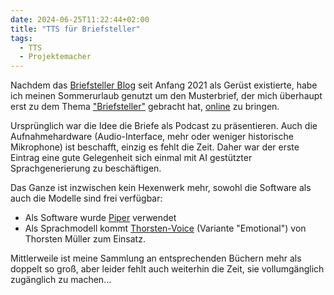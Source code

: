```yaml
---
date: 2024-06-25T11:22:44+02:00
title: "TTS für Briefsteller"
tags:
  - TTS
  - Projektemacher
---
```


Nachdem das [Briefsteller Blog](https://briefsteller.de/) seit Anfang 2021 als Gerüst existierte, habe ich meinen Sommerurlaub genutzt um den Musterbrief, der mich überhaupt erst zu dem Thema ["Briefsteller"](https://de.wikipedia.org/wiki/Briefsteller) gebracht hat, [online](https://briefsteller.de/post/der-haussekretaer/286/) zu bringen.

Ursprünglich war die Idee die Briefe als Podcast zu präsentieren. Auch die Aufnahmehardware (Audio-Interface, mehr oder weniger historische Mikrophone) ist beschafft, einzig es fehlt die Zeit. Daher war der erste Eintrag eine gute Gelegenheit sich einmal mit AI gestützter Sprachgenerierung zu beschäftigen.

Das Ganze ist inzwischen kein Hexenwerk mehr, sowohl die Software als auch die Modelle sind frei verfügbar:
* Als Software wurde [Piper](https://github.com/rhasspy/piper) verwendet
* Als Sprachmodell kommt [Thorsten-Voice](https://www.thorsten-voice.de/) (Variante "Emotional") von Thorsten Müller zum Einsatz.

Mittlerweile ist meine Sammlung an entsprechenden Büchern mehr als doppelt so groß, aber leider fehlt auch weiterhin die Zeit, sie vollumgänglich zugänglich zu machen... 
